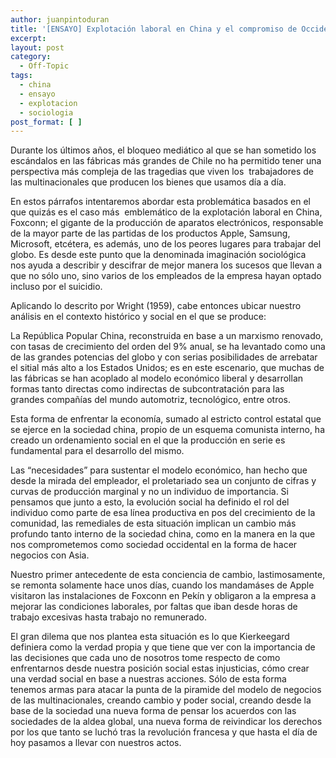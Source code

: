 ```yaml
---
author: juanpintoduran
title: '[ENSAYO] Explotación laboral en China y el compromiso de Occidente '
excerpt:
layout: post
category:
  - Off-Topic
tags:
  - china
  - ensayo
  - explotacion
  - sociologia
post_format: [ ]
---
```

Durante los últimos años, el bloqueo mediático al que se han sometido los escándalos en las fábricas más grandes de Chile no ha permitido tener una perspectiva más compleja de las tragedias que viven los  trabajadores de las multinacionales que producen los bienes que usamos día a día.

En estos párrafos intentaremos abordar esta problemática basados en el que quizás es el caso más  emblemático de la explotación laboral en China, Foxconn; el gigante de la producción de aparatos electrónicos, responsable de la mayor parte de las partidas de los productos Apple, Samsung, Microsoft, etcétera, es además, uno de los peores lugares para trabajar del globo. Es desde este punto que la denominada imaginación sociológica nos ayuda a describir y descifrar de mejor manera los sucesos que llevan a que no sólo uno, sino varios de los empleados de la empresa hayan optado incluso por el suicidio.

Aplicando lo descrito por Wright (1959), cabe entonces ubicar nuestro análisis en el contexto histórico y social en el que se produce:

La República Popular China, reconstruida en base a un marxismo renovado, con tasas de crecimiento del orden del 9% anual, se ha levantado como una de las grandes potencias del globo y con serias posibilidades de arrebatar el sitial más alto a los Estados Unidos; es en este escenario, que muchas de las fábricas se han acoplado al modelo económico liberal y desarrollan formas tanto directas como indirectas de subcontratación para las grandes compañías del mundo automotriz, tecnológico, entre otros.

Esta forma de enfrentar la economía, sumado al estricto control estatal que se ejerce en la sociedad china, propio de un esquema comunista interno, ha creado un ordenamiento social en el que la producción en serie es fundamental para el desarrollo del mismo.

Las “necesidades” para sustentar el modelo económico, han hecho que desde la mirada del empleador, el proletariado sea un conjunto de cifras y curvas de producción marginal y no un individuo de importancia. Si pensamos que junto a esto, la evolución social ha definido el rol del individuo como parte de esa línea productiva en pos del crecimiento de la comunidad, las remediales de esta situación implican un cambio más profundo tanto interno de la sociedad china, como en la manera en la que nos comprometemos como sociedad occidental en la forma de hacer negocios con Asia.

Nuestro primer antecedente de esta conciencia de cambio, lastimosamente, se remonta solamente hace unos días, cuando los mandamáses de Apple visitaron las instalaciones de Foxconn en Pekín y obligaron a la empresa a mejorar las condiciones laborales, por faltas que iban desde horas de trabajo excesivas hasta trabajo no remunerado.

El gran dilema que nos plantea esta situación es lo que Kierkeegard definiera como la verdad propia y que tiene que ver con la importancia de las decisiones que cada uno de nosotros tome respecto de como enfrentarnos desde nuestra posición social estas injusticias, cómo crear una verdad social en base a nuestras acciones. Sólo de esta forma tenemos armas para atacar la punta de la piramide del modelo de negocios de las multinacionales, creando cambio y poder social, creando desde la base de la sociedad una nueva forma de pensar los acuerdos con las sociedades de la aldea global, una nueva forma de reivindicar los derechos por los que tanto se luchó tras la revolución francesa y que hasta el día de hoy pasamos a llevar con nuestros actos.
